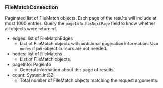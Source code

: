 ### FileMatchConnection
Paginated list of FileMatch objects. Each page of the results will include at most 1000 entries. Query the `pageInfo.hasNextPage` field to know whether all objects were returned.

- edges: list of FileMatchEdges
  - List of FileMatch objects with additional pagination information. Use `nodes` if per-object cursors are not needed.
- nodes: list of FileMatchs
  - List of FileMatch objects.
- pageInfo: PageInfo
  - General information about this page of results.
- count: System.Int32
  - Total number of FileMatch objects matching the request arguments.
